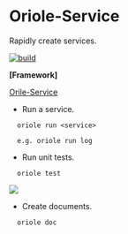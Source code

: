 # Oriole-Service

Rapidly create services.

[![build](https://travis-ci.org/zhouxiaoxiang/oriole-service.png?branch=master)](https://travis-ci.org/zhouxiaoxiang/oriole-service)

**[Framework]**

[Orile-Service](https://github.com/zhouxiaoxiang/oriole-service)

- Run a service. 

```
  oriole run <service>

  e.g. oriole run log
```

- Run unit tests.

```
  oriole test
```
![](https://github.com/zhouxiaoxiang/oriole-service/raw/master/docs/test.gif)

- Create documents. 

```
  oriole doc
```
